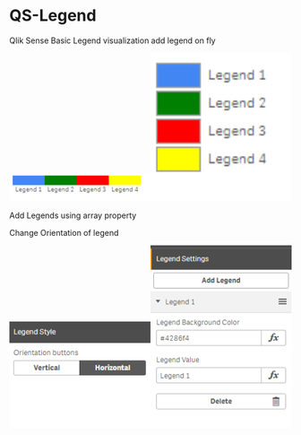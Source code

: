 # QS-Legend
Qlik Sense Basic Legend visualization add legend on fly

<img style="width:50%;" src="./legend_3.PNG"><img style="width:50%;" src="./legend_4.PNG">

<p>Add Legends using array property</p>
<p>Change Orientation of legend</p>

<img style="width:50%;" src="./legend_1.PNG"><img style="width:50%;" src="./legend_2.PNG">


